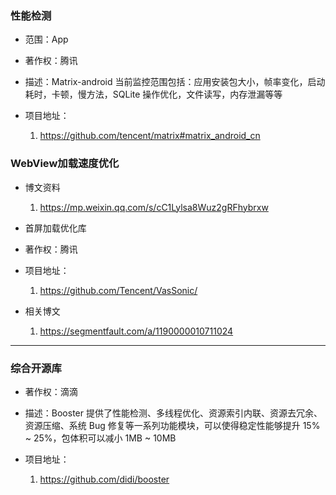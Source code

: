 ### 性能检测
- 范围：App
- 著作权：腾讯
- 描述：Matrix-android 当前监控范围包括：应用安装包大小，帧率变化，启动耗时，卡顿，慢方法，SQLite 操作优化，文件读写，内存泄漏等等
- 项目地址：
  
  1. https://github.com/tencent/matrix#matrix_android_cn
  
### WebView加载速度优化
- 博文资料

  1. https://mp.weixin.qq.com/s/cC1Lylsa8Wuz2gRFhybrxw
  
- 首屏加载优化库
- 著作权：腾讯
- 项目地址：
   
  1. https://github.com/Tencent/VasSonic/
  
- 相关博文

  1. https://segmentfault.com/a/1190000010711024
  
------  
  
### 综合开源库
- 著作权：滴滴
- 描述：Booster 提供了性能检测、多线程优化、资源索引内联、资源去冗余、资源压缩、系统 Bug 修复等一系列功能模块，可以使得稳定性能够提升 15% ~ 25%，包体积可以减小 1MB ~ 10MB
- 项目地址：

  1. https://github.com/didi/booster
  
  
  
  

